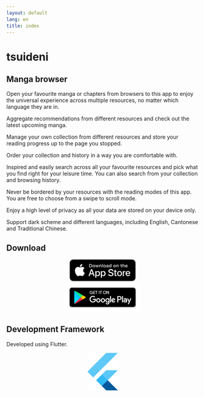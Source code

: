 ```yaml
---
layout: default
lang: en
title: index
---
```


# tsuideni

## Manga browser

Open your favourite manga or chapters from browsers to this app to enjoy the universal experience across multiple resources, no matter which language they are in.

Aggregate recommendations from different resources and check out the latest upcoming manga.

Manage your own collection from different resources and store your reading progress up to the page you stopped.

Order your collection and history in a way you are comfortable with.

Inspired and easily search across all your favourite resources and pick what you find right for your leisure time. You can also search from your collection and browsing history.

Never be bordered by your resources with the reading modes of this app. You are free to choose from a swipe to scroll mode.

Enjoy a high level of privacy as all your data are stored on your device only.

Support dark scheme and different languages, including English, Cantonese and Traditional Chinese.

## Download

<div align="center">
    <div>
        <a href="https://apps.apple.com/app/id1585506553">
            <img src="/assets/img/app-store-download-en.png" alt="app-store-download" width=174px>
        </a>
    </div>
    <div>
        <a href="https://play.google.com/store/apps/details?id=io.tsuideniworks.tsuideni">
            <img src="/assets/img/google-play-badge-en.png" alt="google-play-download" width=200px>
        </a>
    </div>
</div>

## Development Framework

Developed using Flutter.

<p align="center">
  <img src="/assets/img/logo_flutter_1080px_clr.png" alt="Flutter" width=80px />
</p>